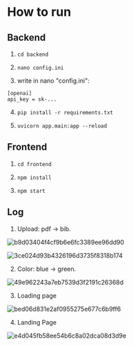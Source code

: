 # How to run

## Backend

1. `cd backend `

2. `nano config.ini`

3. write in nano "config.ini": 
```
[openai]
api_key = sk-...
```

4. `pip install -r requirements.txt`

5. `uvicorn app.main:app --reload`

## Frontend

1. `cd frontend`

2. `npm install`

3. `npm start`

## Log

1. Upload: pdf -> bib.

![b9d03404f4cf9b6e6fc3389ee96dd90](https://github.com/Iris1e27/GenAI_Final_Project/assets/42087697/9ca030eb-8104-4d80-9393-f798272cb72b)

![3ce024d93b4326196d3735f8318b174](https://github.com/Iris1e27/GenAI_Final_Project/assets/42087697/58c5406d-315e-453c-a02b-691ec50090f0)


2. Color: blue -> green.

![49e962243a7eb7539d3f2191c26368d](https://github.com/Iris1e27/GenAI_Final_Project/assets/42087697/e13407a5-fb0f-40b8-8b9e-38da47646615)


3. Loading page

![bed06d831e2af0955275e677c6b9ff6](https://github.com/Iris1e27/GenAI_Final_Project/assets/42087697/f25ad021-1362-4be9-b07b-3b17a097a16f)

4. Landing Page

![e4d045fb58ee54b6c8a02dca08d3d9e](https://github.com/Iris1e27/GenAI_Final_Project/assets/42087697/9b344d51-e4d2-4735-8119-13e1937b492d)
